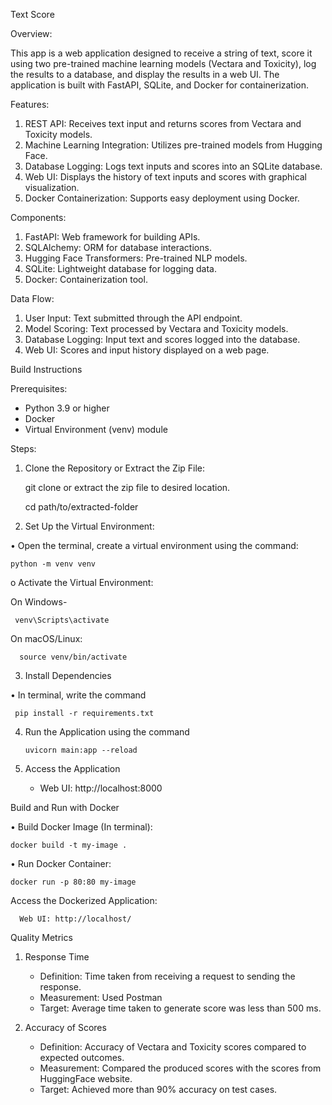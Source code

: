 Text Score

Overview:

This app is a web application designed to receive a string of text, score it using two pre-trained machine learning models (Vectara and Toxicity), log the results to a database, and display the results in a web UI. The application is built with FastAPI, SQLite, and Docker for containerization.

Features:

1. REST API: Receives text input and returns scores from Vectara and Toxicity models.
2. Machine Learning Integration: Utilizes pre-trained models from Hugging Face.
3. Database Logging: Logs text inputs and scores into an SQLite database.
4. Web UI: Displays the history of text inputs and scores with graphical visualization.
5. Docker Containerization: Supports easy deployment using Docker.

Components:

1. FastAPI: Web framework for building APIs.
2. SQLAlchemy: ORM for database interactions.
3. Hugging Face Transformers: Pre-trained NLP models.
4. SQLite: Lightweight database for logging data.
5. Docker: Containerization tool.

Data Flow:

1. User Input: Text submitted through the API endpoint.
2. Model Scoring: Text processed by Vectara and Toxicity models.
3. Database Logging: Input text and scores logged into the database.
4. Web UI: Scores and input history displayed on a web page.


Build Instructions

Prerequisites:

- Python 3.9 or higher
- Docker 
- Virtual Environment (venv) module

 Steps:

1. Clone the Repository or Extract the Zip File:

    git clone <repository-url>   or    extract the zip file to desired location.
    
    cd path/to/extracted-folder

2. Set Up the Virtual Environment:

•	Open the terminal, create a virtual environment using the command:

    python -m venv venv
      
o	Activate the Virtual Environment:
    
  On Windows-

     venv\Scripts\activate
        
        
  On macOS/Linux:
      
      source venv/bin/activate
        

3. Install Dependencies

•	In terminal, write the command

     pip install -r requirements.txt
    

4. Run the Application using the command
   
       uvicorn main:app --reload
    

5. Access the Application

    - Web UI: http://localhost:8000
    

Build and Run with Docker 

•	Build Docker Image (In terminal):
    
    docker build -t my-image .
      

•	Run Docker Container:

    docker run -p 80:80 my-image
      

   Access the Dockerized Application:
    
      Web UI: http://localhost/
      

 Quality Metrics

1. Response Time
    - Definition: Time taken from receiving a request to sending the response.
    - Measurement: Used Postman 
    - Target: Average time taken to generate score was less than 500 ms.

2. Accuracy of Scores
    - Definition: Accuracy of Vectara and Toxicity scores compared to expected outcomes.
    - Measurement: Compared the produced scores with the scores from HuggingFace website.
    - Target: Achieved more than 90% accuracy on test cases.




